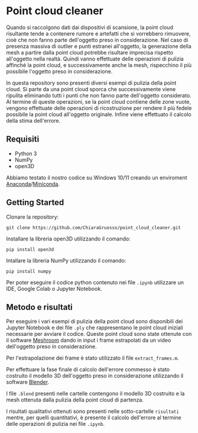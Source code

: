 # Point cloud cleaner
Quando si raccolgono dati dai dispositivi di scansione, la point cloud risultante tende a contenere rumore e artefatti che si vorrebbero rimuovere, cioè che non fanno parte dell'oggetto preso in considerazione. Nel caso di presenza massiva di outlier e punti estranei all'oggetto, la generazione della mesh a partire dalla point cloud potrebbe risultare imprecisa rispetto all'oggetto nella realtà. Quindi vanno effettuate delle operazioni di pulizia affinché la point cloud, e successivamente anche la mesh, rispecchino il più possibile l'oggetto preso in considerazione.

In questa repository sono presenti diversi esempi di pulizia della point cloud. Si parte da una point cloud sporca che successivamente viene ripulita eliminando tutti i punti che non fanno parte dell'oggetto considerato. Al termine di queste operazioni, se la point cloud contiene delle zone vuote, vengono effettuate delle operazioni di ricostruzione per rendere il più fedele possibile la point cloud all'oggetto originale. Infine viene effettuato il calcolo della stima dell'errore.

## Requisiti
- Python 3
- NumPy
- open3D

Abbiamo testato il nostro codice su Windows 10/11 creando un enviroment [Anaconda](https://www.anaconda.com/)/[Miniconda](https://docs.conda.io/en/latest/miniconda.html).

## Getting Started
Clonare la repository:
```
git clone https://github.com/ChiaraGruosso/point_cloud_cleaner.git
```
Installare la libreria open3D utilizzando il comando:
```
pip install open3d
```
Intallare la libreria NumPy utilizzando il comando:
```
pip install numpy
```
Per poter eseguire il codice python contenuto nei file `.ipynb` utilizzare un IDE, Google Colab o Jupyter Notebook.

## Metodo e risultati
Per eseguire i vari esempi di pulizia della point cloud sono disponibili dei Jupyter Notebook e dei file `.ply` che rappresentano le point cloud iniziali necessarie per avviare il codice. Queste point cloud sono state ottenute con il software [Meshroom](https://alicevision.org/#meshroom) dando in input i frame estrapolati da un video dell'oggetto preso in considerazione. 

Per l'estrapolazione dei frame è stato utilizzato il file `extract_frames.m`.

Per effettuare la fase finale di calcolo dell'errore commesso è stato costruito il modello 3D dell'oggetto preso in considerazione utilizzando il software [Blender](https://www.blender.org/). 

I file `.blend` presenti nelle cartelle contengono il modello 3D costruito e la mesh ottenuta dalla pulizia della point cloud di partenza.

I risultati qualitativi ottenuti sono presenti nelle sotto-cartelle `risultati` mentre, per quelli quantitativi, è presente il calcolo dell'errore al termine delle operazioni di pulizia nei file `.ipynb`.
